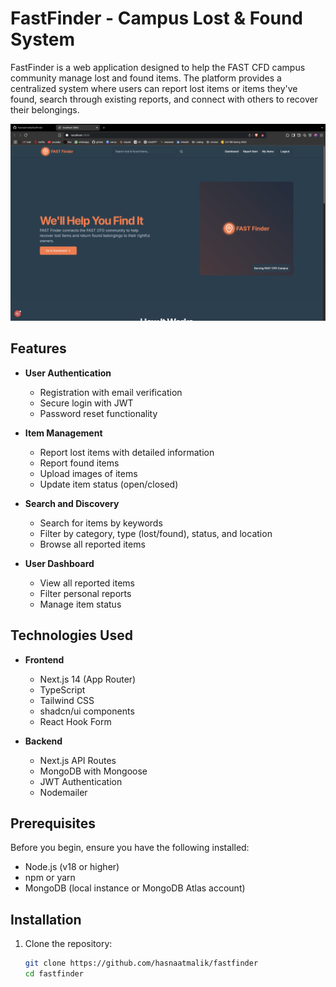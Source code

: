 # FastFinder - Campus Lost & Found System

FastFinder is a web application designed to help the FAST CFD campus community manage lost and found items. The platform provides a centralized system where users can report lost items or items they've found, search through existing reports, and connect with others to recover their belongings.

![FastFinder](./image.png)

## Features

- **User Authentication**

  - Registration with email verification
  - Secure login with JWT
  - Password reset functionality

- **Item Management**

  - Report lost items with detailed information
  - Report found items
  - Upload images of items
  - Update item status (open/closed)

- **Search and Discovery**

  - Search for items by keywords
  - Filter by category, type (lost/found), status, and location
  - Browse all reported items

- **User Dashboard**
  - View all reported items
  - Filter personal reports
  - Manage item status

## Technologies Used

- **Frontend**

  - Next.js 14 (App Router)
  - TypeScript
  - Tailwind CSS
  - shadcn/ui components
  - React Hook Form

- **Backend**
  - Next.js API Routes
  - MongoDB with Mongoose
  - JWT Authentication
  - Nodemailer

## Prerequisites

Before you begin, ensure you have the following installed:

- Node.js (v18 or higher)
- npm or yarn
- MongoDB (local instance or MongoDB Atlas account)

## Installation

1. Clone the repository:
   ```bash
   git clone https://github.com/hasnaatmalik/fastfinder
   cd fastfinder
   ```
